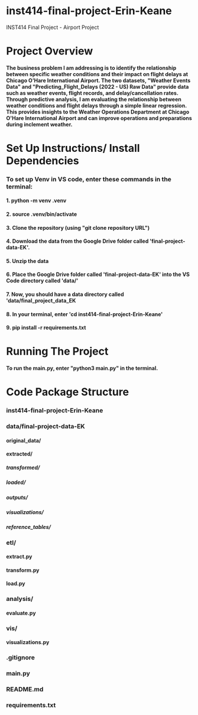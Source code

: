 # inst414-final-project-Erin-Keane
INST414 Final Project - Airport Project 

# Project Overview 
#### The business problem I am addressing is to identify the relationship between specific weather conditions and their impact on flight delays at Chicago O’Hare International Airport. The two datasets, "Weather Events Data" and "Predicting_Flight_Delays (2022 - US) Raw Data" provide data such as weather events, flight records, and delay/cancellation rates. Through predictive analysis, I am evaluating the relationship between weather conditions and flight delays through a simple linear regression. This provides insights to the Weather Operations Department at Chicago O'Hare International Airport and can improve operations and preparations during inclement weather.


# Set Up Instructions/ Install Dependencies 
### To set up Venv in VS code, enter these commands in the terminal: 
#### 1. python -m venv .venv 
#### 2. source .venv/bin/activate
#### 3. Clone the repository (using "git clone repository URL")
#### 4. Download the data from the Google Drive folder called 'final-project-data-EK'. 
#### 5. Unzip the data 
#### 6. Place the Google Drive folder called 'final-project-data-EK' into the VS Code directory called 'data/'
#### 7. Now, you should have a data directory called 'data/final_project_data_EK
#### 8. In your terminal, enter 'cd inst414-final-project-Erin-Keane'
#### 9. pip install -r requirements.txt 

# Running The Project 
#### To run the main.py, enter "python3 main.py" in the terminal.

# Code Package Structure 
### inst414-final-project-Erin-Keane

### data/final-project-data-EK
#### original_data/
#### extracted/
##### transformed/
##### loaded/
##### outputs/ 
##### visualizations/
##### reference_tables/

### etl/
#### extract.py
#### transform.py 
#### load.py 

### analysis/
#### evaluate.py 

### vis/ 
#### visualizations.py

### .gitignore
### main.py
### README.md
### requirements.txt
